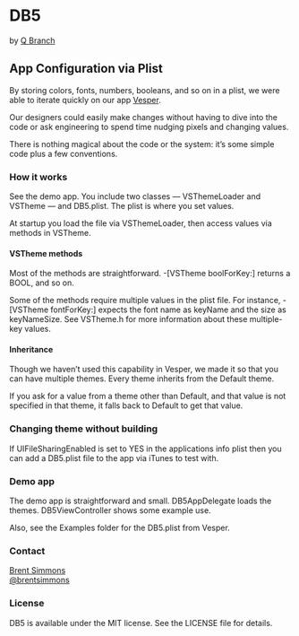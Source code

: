 # DB5

by [Q Branch](http://qbranch.co/)

## App Configuration via Plist

By storing colors, fonts, numbers, booleans, and so on in a plist, we were able to iterate quickly on our app [Vesper](http://vesperapp.co/).

Our designers could easily make changes without having to dive into the code or ask engineering to spend time nudging pixels and changing values.

There is nothing magical about the code or the system: it’s some simple code plus a few conventions.

### How it works

See the demo app. You include two classes — VSThemeLoader and VSTheme — and DB5.plist. The plist is where you set values.

At startup you load the file via VSThemeLoader, then access values via methods in VSTheme.

#### VSTheme methods

Most of the methods are straightforward. -[VSTheme boolForKey:] returns a BOOL, and so on.

Some of the methods require multiple values in the plist file. For instance, -[VSTheme fontForKey:] expects the font name as keyName and the size as keyNameSize. See VSTheme.h for more information about these multiple-key values.

#### Inheritance

Though we haven’t used this capability in Vesper, we made it so that you can have multiple themes. Every theme inherits from the Default theme.

If you ask for a value from a theme other than Default, and that value is not specified in that theme, it falls back to Default to get that value.

### Changing theme without building

If UIFileSharingEnabled is set to YES in the applications info plist then you can add a DB5.plist file to the app via iTunes to test with.

### Demo app

The demo app is straightforward and small. DB5AppDelegate loads the themes. DB5ViewController shows some example use.

Also, see the Examples folder for the DB5.plist from Vesper.

### Contact

[Brent Simmons](https://github.com/brentsimmons)<br />
[@brentsimmons](https://twitter.com/brentsimmons)

### License

DB5 is available under the MIT license. See the LICENSE file for details.